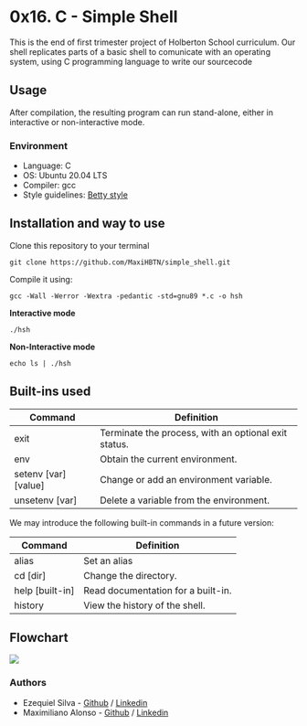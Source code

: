 # 0x16. C - Simple Shell

This is the end of first trimester project of Holberton School curriculum. Our shell replicates parts of a basic shell to comunicate with an operating system, using C programming language to write our sourcecode
## Usage

After compilation, the resulting program can run stand-alone, either in interactive or non-interactive mode.

### Environment

* Language: C
* OS: Ubuntu 20.04 LTS
* Compiler: gcc
* Style guidelines: [Betty style](https://github.com/holbertonschool/Betty/wiki)

## Installation and way to use

Clone this repository to your terminal
```
git clone https://github.com/MaxiHBTN/simple_shell.git
```
Compile it using:
```
gcc -Wall -Werror -Wextra -pedantic -std=gnu89 *.c -o hsh
```
**Interactive mode**
```
./hsh
```
**Non-Interactive mode**
```
echo ls | ./hsh
```

## Built-ins used

| Command             | Definition                                          |
| ------------------- | ----------------------------------------------------|
| exit                | Terminate the process, with an optional exit status.|
| env                 | Obtain the current environment.                     |
| setenv [var][value] | Change or add an environment variable.              |
| unsetenv [var]      | Delete a variable from the environment.             |

We may introduce the following built-in commands in a future version:

| Command             | Definition                        |
| ------------------- | ----------------------------------|
| alias               | Set an alias                      |
| cd [dir]            | Change the directory.             |
| help [built-in]     | Read documentation for a built-in.|
| history             | View the history of the shell.    |

## Flowchart

<img src="https://postimg.cc/N2yvHVkX">


### Authors

- Ezequiel Silva - [Github](https://github.com/ezesilva95) / [Linkedin](https://www.linkedin.com/in/ezequiel-silva-perez-1262b115b/)
- Maximiliano Alonso - [Github](https://github.com/MaxiHBTN) / [Linkedin](https://www.linkedin.com/in/maximiliano-alonso-262b05123/)
